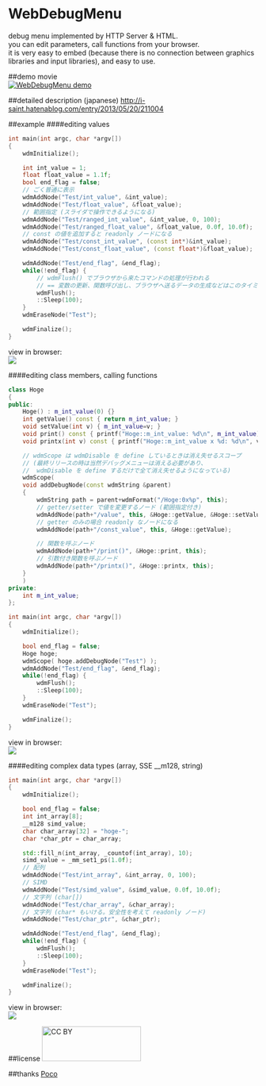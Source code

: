WebDebugMenu
============
debug menu implemented by HTTP Server & HTML.  
you can edit parameters, call functions from your browser.  
it is very easy to embed (because there is no connection between graphics libraries and input libraries), and easy to use.  


##demo movie  
[![WebDebugMenu demo](http://img.youtube.com/vi/469iTc8L6jM/0.jpg)](http://www.youtube.com/watch?v=469iTc8L6jM)


##detailed description
(japanese) http://i-saint.hatenablog.com/entry/2013/05/20/211004


##example
####editing values
```c++
int main(int argc, char *argv[])
{
    wdmInitialize();

    int int_value = 1;
    float float_value = 1.1f;
    bool end_flag = false;
    // ごく普通に表示
    wdmAddNode("Test/int_value", &int_value);
    wdmAddNode("Test/float_value", &float_value);
    // 範囲指定 (スライダで操作できるようになる)
    wdmAddNode("Test/ranged_int_value", &int_value, 0, 100);
    wdmAddNode("Test/ranged_float_value", &float_value, 0.0f, 10.0f);
    // const の値を追加すると readonly ノードになる
    wdmAddNode("Test/const_int_value", (const int*)&int_value);
    wdmAddNode("Test/const_float_value", (const float*)&float_value);

    wdmAddNode("Test/end_flag", &end_flag);
    while(!end_flag) {
        // wdmFlush() でブラウザから来たコマンドの処理が行われる
        // == 変数の更新、関数呼び出し、ブラウザへ送るデータの生成などはこのタイミングで行われる
        wdmFlush();
        ::Sleep(100);
    }
    wdmEraseNode("Test");

    wdmFinalize();
}
```
view in browser:  
<img src="https://raw.github.com/i-saint/WebDebugMenu/master/screenshot/desc2.png" />


####editing class members, calling functions
```c++
class Hoge
{
public:
    Hoge() : m_int_value(0) {}
    int getValue() const { return m_int_value; }
    void setValue(int v) { m_int_value=v; }
    void print() const { printf("Hoge::m_int_value: %d\n", m_int_value); }
    void printx(int v) const { printf("Hoge::m_int_value x %d: %d\n", v, m_int_value*v); }

    // wdmScope は wdmDisable を define しているときは消え失せるスコープ
    // (最終リリースの時は当然デバッグメニューは消える必要があり、
    //  wdmDisable を define するだけで全て消え失せるようになっている)
    wdmScope(
    void addDebugNode(const wdmString &parent)
    {
        wdmString path = parent+wdmFormat("/Hoge:0x%p", this);
        // getter/setter で値を変更するノード (範囲指定付き)
        wdmAddNode(path+"/value", this, &Hoge::getValue, &Hoge::setValue, 0, 100);
        // getter のみの場合 readonly なノードになる
        wdmAddNode(path+"/const_value", this, &Hoge::getValue);

        // 関数を呼ぶノード
        wdmAddNode(path+"/print()", &Hoge::print, this);
        // 引数付き関数を呼ぶノード
        wdmAddNode(path+"/printx()", &Hoge::printx, this);
    }
    )
private:
    int m_int_value;
};

int main(int argc, char *argv[])
{
    wdmInitialize();

    bool end_flag = false;
    Hoge hoge;
    wdmScope( hoge.addDebugNode("Test") );
    wdmAddNode("Test/end_flag", &end_flag);
    while(!end_flag) {
        wdmFlush();
        ::Sleep(100);
    }
    wdmEraseNode("Test");

    wdmFinalize();
}
```
view in browser:  
<img src="https://raw.github.com/i-saint/WebDebugMenu/master/screenshot/desc3.png" />


####editing complex data types (array, SSE __m128, string)
```c++
int main(int argc, char *argv[])
{
    wdmInitialize();

    bool end_flag = false;
    int int_array[8];
    __m128 simd_value;
    char char_array[32] = "hoge-";
    char *char_ptr = char_array;

    std::fill_n(int_array, _countof(int_array), 10);
    simd_value = _mm_set1_ps(1.0f);
    // 配列
    wdmAddNode("Test/int_array", &int_array, 0, 100);
    // SIMD
    wdmAddNode("Test/simd_value", &simd_value, 0.0f, 10.0f);
    // 文字列 (char[])
    wdmAddNode("Test/char_array", &char_array);
    // 文字列 (char* もいける。安全性を考えて readonly ノード)
    wdmAddNode("Test/char_ptr", &char_ptr);

    wdmAddNode("Test/end_flag", &end_flag);
    while(!end_flag) {
        wdmFlush();
        ::Sleep(100);
    }
    wdmEraseNode("Test");

    wdmFinalize();
}
```
view in browser:  
<img src="https://raw.github.com/i-saint/WebDebugMenu/master/screenshot/desc4.png" />

##license
<img src="http://mirrors.creativecommons.org/presskit/buttons/88x31/png/by.png" alt="CC BY" width="200" height="70" />

##thanks
[Poco](http://pocoproject.org/)  
